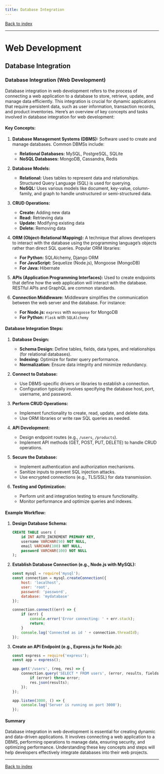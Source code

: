```yaml
---
title: Database Integration
---
```


[Back to index](index.html)

---
# Web Development
## Database Integration

### Database Integration (Web Development)

Database integration in web development refers to the process of connecting a web application to a database to store, retrieve, update, and manage data efficiently. This integration is crucial for dynamic applications that require persistent data, such as user information, transaction records, and product inventories. Here’s an overview of key concepts and tasks involved in database integration for web development:

#### Key Concepts:

1. **Database Management Systems (DBMS):** Software used to create and manage databases. Common DBMSs include:
   - **Relational Databases:** MySQL, PostgreSQL, SQLite
   - **NoSQL Databases:** MongoDB, Cassandra, Redis

2. **Database Models:**
   - **Relational:** Uses tables to represent data and relationships. Structured Query Language (SQL) is used for querying.
   - **NoSQL:** Uses various models like document, key-value, column-family, and graph to handle unstructured or semi-structured data.

3. **CRUD Operations:**
   - **Create:** Adding new data
   - **Read:** Retrieving data
   - **Update:** Modifying existing data
   - **Delete:** Removing data

4. **ORM (Object-Relational Mapping):** A technique that allows developers to interact with the database using the programming language’s objects rather than direct SQL queries. Popular ORM libraries:
   - **For Python:** SQLAlchemy, Django ORM
   - **For JavaScript:** Sequelize (Node.js), Mongoose (MongoDB)
   - **For Java:** Hibernate

5. **APIs (Application Programming Interfaces):** Used to create endpoints that define how the web application will interact with the database. RESTful APIs and GraphQL are common standards.

6. **Connection Middleware:** Middleware simplifies the communication between the web server and the database. For instance:
   - **For Node.js:** `express` with `mongoose` for MongoDB
   - **For Python:** `Flask` with `SQLAlchemy`

#### Database Integration Steps:

1. **Database Design:**
   - **Schema Design:** Define tables, fields, data types, and relationships (for relational databases).
   - **Indexing:** Optimize for faster query performance.
   - **Normalization:** Ensure data integrity and minimize redundancy.

2. **Connect to Database:**
   - Use DBMS-specific drivers or libraries to establish a connection.
   - Configuration typically involves specifying the database host, port, username, and password.

3. **Perform CRUD Operations:**
   - Implement functionality to create, read, update, and delete data.
   - Use ORM libraries or write raw SQL queries as needed.

4. **API Development:**
   - Design endpoint routes (e.g., `/users`, `/products`).
   - Implement API methods (GET, POST, PUT, DELETE) to handle CRUD operations.

5. **Secure the Database:**
   - Implement authentication and authorization mechanisms.
   - Sanitize inputs to prevent SQL injection attacks.
   - Use encrypted connections (e.g., TLS/SSL) for data transmission.

6. **Testing and Optimization:**
   - Perform unit and integration testing to ensure functionality.
   - Monitor performance and optimize queries and indexes.

#### Example Workflow:

1. **Design Database Schema:**
   ```sql
   CREATE TABLE users (
       id INT AUTO_INCREMENT PRIMARY KEY,
       username VARCHAR(50) NOT NULL,
       email VARCHAR(100) NOT NULL,
       password VARCHAR(100) NOT NULL
   );
   ```

2. **Establish Database Connection (e.g., Node.js with MySQL):**
   ```js
   const mysql = require('mysql');
   const connection = mysql.createConnection({
       host: 'localhost',
       user: 'root',
       password: 'password',
       database: 'mydatabase'
   });

   connection.connect((err) => {
       if (err) {
           console.error('Error connecting: ' + err.stack);
           return;
       }
       console.log('Connected as id ' + connection.threadId);
   });
   ```

3. **Create an API Endpoint (e.g., Express.js for Node.js):**
   ```js
   const express = require('express');
   const app = express();

   app.get('/users', (req, res) => {
       connection.query('SELECT * FROM users', (error, results, fields) => {
           if (error) throw error;
           res.json(results);
       });
   });

   app.listen(3000, () => {
       console.log('Server is running on port 3000');
   });
   ```

#### Summary

Database integration in web development is essential for creating dynamic and data-driven applications. It involves connecting a web application to a DBMS, performing operations to manage data, ensuring security, and optimizing performance. Understanding these key concepts and steps will help developers effectively integrate databases into their web projects.

---
[Back to index](index.html)
